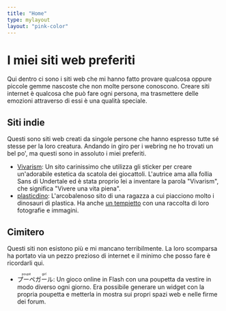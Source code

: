 ```yaml
---
title: "Home"
type: mylayout
layout: "pink-color"
---
```


# I miei siti web preferiti

Qui dentro ci sono i siti web che mi hanno fatto provare qualcosa oppure piccole gemme nascoste che non molte persone conoscono. Creare siti internet è qualcosa che può fare ogni persona, ma trasmettere delle emozioni attraverso di essi è una qualità speciale.

## Siti indie
Questi sono siti web creati da singole persone che hanno espresso tutte sé stesse per la loro creatura. Andando in giro per i webring ne ho trovati un bel po', ma questi sono in assoluto i miei preferiti.
- [Vivarism](https://vivarism.net/): Un sito carinissimo che utilizza gli sticker per creare un'adorabile estetica da scatola dei giocattoli. L'autrice ama alla follia Sans di Undertale ed è stata proprio lei a inventare la parola "Vivarism", che significa "Vivere una vita piena".
- [plasticdino](https://plasticdino.neocities.org/): L'arcobalenoso sito di una ragazza a cui piacciono molto i dinosauri di plastica. Ha anche [un tempietto](https://plasticdino.neocities.org/dinoparks) con una raccolta di loro fotografie e immagini.

## Cimitero
Questi siti non esistono più e mi mancano terribilmente. La loro scomparsa ha portato via un pezzo prezioso di internet e il minimo che posso fare è ricordarli qui.
- <ruby>プーペ<rt>poupé</rt></ruby><ruby>ガール<rt>girl</rt></ruby>: Un gioco online in Flash con una poupetta da vestire in modo diverso ogni giorno. Era possibile generare un widget con la propria poupetta e metterla in mostra sui propri spazi web e nelle firme dei forum.

